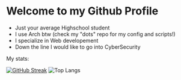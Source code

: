 # Welcome to my Github Profile
 - Just your average Highschool student
 - I use Arch btw (check my "dots" repo for my config and scripts!)
 - I specialize in Web developement
 - Down the line I would like to go into CyberSecurity

My stats:

[![GitHub Streak](https://streak-stats.demolab.com?user=jsrii&theme=graywhite&border_radius=10&background=90%2CFFFFFF%2C262626)](https://git.io/streak-stats)
![Top Langs](https://github-readme-stats.vercel.app/api/top-langs/?username=jsrii&layout=compact)
